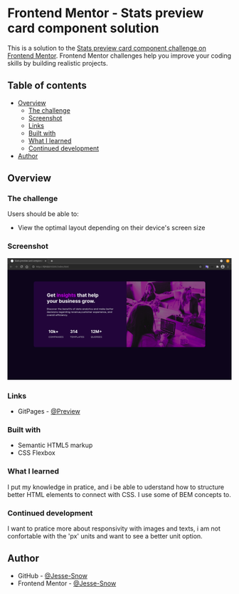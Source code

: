 # Frontend Mentor - Stats preview card component solution

This is a solution to the [Stats preview card component challenge on Frontend Mentor](https://www.frontendmentor.io/challenges/stats-preview-card-component-8JqbgoU62). Frontend Mentor challenges help you improve your coding skills by building realistic projects. 

## Table of contents

- [Overview](#overview)
  - [The challenge](#the-challenge)
  - [Screenshot](#screenshot)
  - [Links](#links)
  - [Built with](#built-with)
  - [What I learned](#what-i-learned)
  - [Continued development](#continued-development)
- [Author](#author)

## Overview

### The challenge

Users should be able to:

- View the optimal layout depending on their device's screen size

### Screenshot

![](./screenshot.png)

### Links

- GitPages - [@Preview](https://jesse-snow.github.io/Stats-preview-card-component)


### Built with

- Semantic HTML5 markup
- CSS Flexbox

### What I learned

I put my knowledge in pratice, and i be able to uderstand how to structure better HTML elements to connect with CSS. I use some of BEM concepts to.

### Continued development

I want to pratice more about responsivity with images and texts, i am not confortable with the 'px' units and want to see a better unit option.

## Author

- GitHub - [@Jesse-Snow](https://github.com/Jesse-Snow)
- Frontend Mentor - [@Jesse-Snow](https://www.frontendmentor.io/profile/Jesse-Snow)
